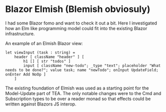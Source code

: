 # Blazor Elmish (Blemish obviosuly)
I had some Blazor fomo and want to check it out a bit. 
Here I investigated how an Elm like programming model could fit into the existing Blazor infrastructure. 

An example of an Elmish Blazor view:
        
    let viewInput (task : string) =
        header [ className "header" ] [
            h1 [] [ str "todos" ]
            input [ className "new-todo"; _type "text"; placeholder "What needs to be done?"; value task; name "newTodo"; onInput UpdateField; onEnter Add NoOp ]
        ]

The existing foundation of Elmish was used as a starting point for the Model-Update part of TEA. 
The only notable changes were to the Cmd and Subscription types to be over a reader monad so that effects could be written against Blazors JS interop.

